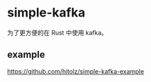# simple-kafka

为了更方便的在 Rust 中使用 kafka。

## example
https://github.com/hitolz/simple-kafka-example

